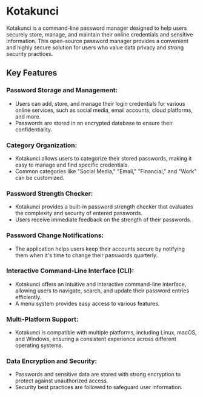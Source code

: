 # Kotakunci
Kotakunci is a command-line password manager designed to help users securely store, manage, and maintain their online credentials and sensitive information. This open-source password manager provides a convenient and highly secure solution for users who value data privacy and strong security practices.

## Key Features
### Password Storage and Management:
- Users can add, store, and manage their login credentials for various online services, such as social media, email accounts, cloud platforms, and more.
- Passwords are stored in an encrypted database to ensure their confidentiality.

### Category Organization:
- Kotakunci allows users to categorize their stored passwords, making it easy to manage and find specific credentials.
- Common categories like "Social Media," "Email," "Financial," and "Work" can be customized.

### Password Strength Checker:
- Kotakunci provides a built-in password strength checker that evaluates the complexity and security of entered passwords.
- Users receive immediate feedback on the strength of their passwords.

### Password Change Notifications:
- The application helps users keep their accounts secure by notifying them when it's time to change their passwords quarterly.

### Interactive Command-Line Interface (CLI):
- Kotakunci offers an intuitive and interactive command-line interface, allowing users to navigate, search, and update their password entries efficiently.
- A menu system provides easy access to various features.

### Multi-Platform Support:
- Kotakunci is compatible with multiple platforms, including Linux, macOS, and Windows, ensuring a consistent experience across different operating systems.

### Data Encryption and Security:
- Passwords and sensitive data are stored with strong encryption to protect against unauthorized access.
- Security best practices are followed to safeguard user information.
